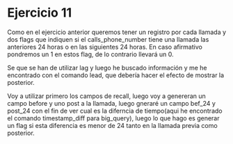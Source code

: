 # Ejercicio 11
Como en el ejercicio anterior queremos tener un registro por cada llamada y dos 
flags que indiquen si el calls_phone_number tiene una llamada las anteriores 24 
horas o en las siguientes 24 horas. En caso afirmativo pondremos un 1 en estos 
flag, de lo contrario llevará un 0.

Se que se han de utilizar lag y luego he buscado información y me he encontrado con el comando lead, que debería hacer el efecto de mostrar la posterior.

Voy a utilizar primero los campos de recall, luego voy a genereran un campo before y uno post a la llamada, luego gneraré un campo bef_24 y post_24 con el fin de ver cual es la diferncia de tiempo(aqui he encontrado el comando timestamp_diff para big_query), luego lo que hago es generar un flag si esta diferencia es menor de 24 tanto en la llamada previa como posterior.


